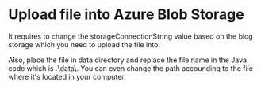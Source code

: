 # Upload file into Azure Blob Storage

It requires to change the storageConnectionString value based on the blog storage which you need to upload the file into.

Also, place the file in data directory and replace the file name in the Java code which is .\\data\\<fileName>. You can even change the path accounding to the file where it's located in your computer.
